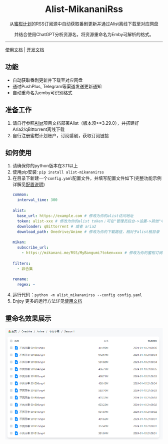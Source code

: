 <h1 align="center">
  Alist-MikananiRss
</h1>
<p align="center">
  从<a href="https://mikanani.me/">蜜柑计划</a>的RSS订阅源中自动获取番剧更新并通过Alist离线下载至对应网盘
</p>  
<p align="center">
  并结合使用ChatGPT分析资源名，将资源重命名为Emby可解析的格式。
</p>  

--- 

[使用文档](https://github.com/TwooSix/Alist-MikananiRss/wiki/%E5%BF%AB%E9%80%9F%E5%BC%80%E5%A7%8B) | [开发文档](https://github.com/TwooSix/Alist-MikananiRss/wiki/%E5%BF%AB%E9%80%9F%E5%BC%80%E5%A7%8B)
## 功能
- 自动获取番剧更新并下载至对应网盘
- 通过PushPlus, Telegram等渠道发送更新通知
- 自动重命名为emby可识别格式

## 准备工作 
1. 请自行参照[Alist](https://github.com/alist-org/alist)项目文档部署Alist（版本须>=3.29.0），并搭建好Aria2/qBittorrent离线下载
2. 自行注册蜜柑计划账户，订阅番剧，获取订阅链接

## 如何使用
1. 请确保你的python版本在3.11以上
2. 使用pip安装: `pip install alist-mikananirss`
3. 在目录下新建一个`config.yaml`配置文件，并填写配置文件如下(完整功能示例详解见[配置说明](https://github.com/TwooSix/Alist-MikananiRss/wiki/%E9%85%8D%E7%BD%AE%E8%AF%B4%E6%98%8E))
   ```yaml
   common:
     interval_time: 300
   
   alist:
     base_url: https://example.com # 修改为你的alist访问地址
     token: alist-xxx # 修改为你的alist token；可在"管理员后台->设置->其他"中找到
     downloader: qBittorrent # 或者 aria2
     download_path: Onedrive/Anime # 修改为你的下载路径，相对于alist根目录
   
   mikan:
     subscribe_url:
       - https://mikanani.me/RSS/MyBangumi?token=xxx # 修改为你的蜜柑订阅地址
   
   filters:
     - 非合集
   
   rename:
     regex: ~
   ```
4. 运行代码：`python -m alist_mikananirss --config config.yaml`  
5. Enjoy
更多的运行方法详见[使用文档](https://github.com/TwooSix/Alist-MikananiRss/wiki/%E5%BF%AB%E9%80%9F%E5%BC%80%E5%A7%8B)

## 重命名效果展示
<div align=center>
<img src="https://github.com/TwooSix/Alist-MikananiRss/blob/master/imgs/show_pic1.png"/>
</div>
